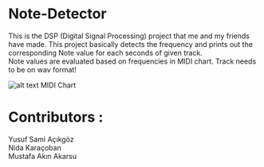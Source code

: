 # Note-Detector
This is the DSP (Digital Signal Processing) project that me and my friends have made. This project basically detects the frequency and prints out the corresponding Note value for each seconds of given track.  
Note values are evaluated based on frequencies in MIDI chart.  Track needs to be on wav format!



![alt text](https://newt.phys.unsw.edu.au/jw/graphics/notes.GIF)
MIDI Chart

# Contributors :
Yusuf Sami Açıkgöz  
Nida Karaçoban  
Mustafa Akın Akarsu
